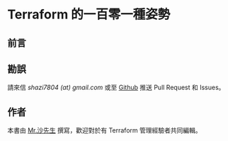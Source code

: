 # Terraform 的一百零一種姿勢

## 前言

## 勘誤

請來信 _shazi7804 \(at\) gmail.com_ 或至 [Github](https://github.com/shazi7804/terraform-manage-guide) 推送 Pull Request 和 Issues。

## 作者

本書由 [Mr.沙先生](https://shazi.info) 撰寫，歡迎對於有 Terraform 管理經驗者共同編輯。